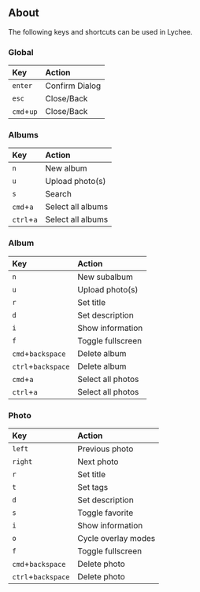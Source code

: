 <p>
    <a name="Introduction"></a>
</p>

## About

The following keys and shortcuts can be used in Lychee.

### Global
| Key | Action |
|:-----------|:------------|
| `enter` | Confirm Dialog |
| `esc` | Close/Back |
| `cmd`+`up` | Close/Back |

### Albums
| Key | Action |
|:-----------|:------------|
| `n` | New album |
| `u` | Upload photo(s) |
| `s` | Search |
| `cmd`+`a` | Select all albums |
| `ctrl`+`a` | Select all albums |

### Album
| Key | Action |
|:-----------|:------------|
| `n` | New subalbum |
| `u` | Upload photo(s) |
| `r` | Set title |
| `d` | Set description |
| `i` | Show information |
| `f` | Toggle fullscreen |
| `cmd`+`backspace` | Delete album |
| `ctrl`+`backspace` | Delete album |
| `cmd`+`a` | Select all photos |
| `ctrl`+`a` | Select all photos |

### Photo
| Key | Action |
|:-----------|:------------|
| `left` | Previous photo |
| `right` | Next photo |
| `r` | Set title |
| `t` | Set tags |
| `d` | Set description |
| `s` | Toggle favorite |
| `i` | Show information |
| `o` | Cycle overlay modes |
| `f` | Toggle fullscreen |
| `cmd`+`backspace` | Delete photo |
| `ctrl`+`backspace` | Delete photo |